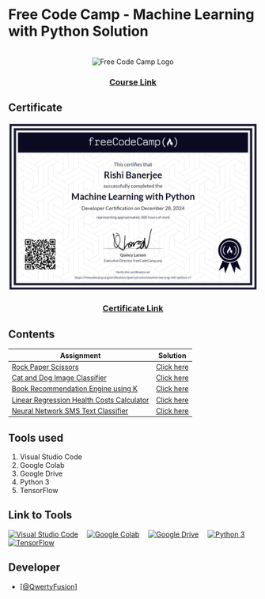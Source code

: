 <h1>Free Code Camp - Machine Learning with Python Solution</h1>
<br>
<div align="center">
  <img src="https://encrypted-tbn0.gstatic.com/images?q=tbn:ANd9GcRBhJRCwuewyU7g7sHPWbP6okRh9JXLs24iJw&s" alt="Free Code Camp Logo">
</div>

<div align="center">
  <h3><a href="https://www.freecodecamp.org/learn/machine-learning-with-python/#machine-learning-with-python-projects">Course Link</a></h3>
</div>

<h2>Certificate</h2>
<div align="center">
  <img src="./certificate/rishi_banerjee_certification.png" alt="Certificate">
</div>
<div align="center">
  <h3><a href="https://www.freecodecamp.org/certification/QwertyFusion/machine-learning-with-python-v7">Certificate Link</a></h3>
</div>

<h2>Contents</h2>

| Assignment |	Solution |
| ---------- | --------- |
| [Rock Paper Scissors](https://www.freecodecamp.org/learn/machine-learning-with-python/machine-learning-with-python-projects/rock-paper-scissors) |	[Click here](./rock-paper-scissor-player) |
| [Cat and Dog Image Classifier](https://www.freecodecamp.org/learn/machine-learning-with-python/machine-learning-with-python-projects/cat-and-dog-image-classifier) |	[Click here](./cat-dog-image-classifier) |
| [Book Recommendation Engine using K](https://www.freecodecamp.org/learn/machine-learning-with-python/machine-learning-with-python-projects/book-recommendation-engine-using-knn) |	[Click here](./book-recommendation-knn) |
| [Linear Regression Health Costs Calculator](https://www.freecodecamp.org/learn/machine-learning-with-python/machine-learning-with-python-projects/linear-regression-health-costs-calculator) |	[Click here](./health-costs-prediction) |
| [Neural Network SMS Text Classifier](https://www.freecodecamp.org/learn/machine-learning-with-python/machine-learning-with-python-projects/neural-network-sms-text-classifier) |	[Click here](./sms-text-classification) |

<h2>Tools used</h2>
<ol>
  <li>Visual Studio Code</li>
  <li>Google Colab</li>
  <li>Google Drive</li>
  <li>Python 3</li>
  <li>TensorFlow</li>
</ol>

<h2>Link to Tools</h2>
<p align="left">
  <a href="https://code.visualstudio.com" target="_blank" rel="noreferrer"> <img src="https://www.vectorlogo.zone/logos/visualstudio_code/visualstudio_code-icon.svg" alt="Visual Studio Code" width="40" height="40"/></a>&emsp;
  <a href="https://colab.research.google.com/" target="_blank" rel="noreferrer"> <img src="https://lh3.googleusercontent.com/-7kRsBAYf3zw/X7w3qDvmWdI/AAAAAAAALAo/-SxBc4AwZ88zE7KykcDqgjyCSaNCdBxmgCNcBGAsYHQ/s220-w220-h140-nd/colab-logo-440x280.png" alt="Google Colab" height="40"/></a>&emsp;
  <a href="https://www.google.com/drive/" target="_blank" rel="noreferrer"> <img src="https://static.vecteezy.com/system/resources/previews/012/871/368/non_2x/google-drive-icon-google-product-illustration-free-png.png" alt="Google Drive" height="40"/></a>&emsp;
  <a href="https://www.python.org/" target="_blank" rel="noreferrer"> <img src="https://cdn.freebiesupply.com/logos/large/2x/python-5-logo-png-transparent.png" alt="Python 3" height="40"/></a>&emsp;
  <a href="https://www.tensorflow.org/" target="_blank" rel="noreferrer"> <img src="https://upload.wikimedia.org/wikipedia/commons/2/2d/Tensorflow_logo.svg" alt="TensorFlow" height="40"/></a>&emsp;
</p>

<h2>Developer</h2>
<ul>
  <li><a href="https://github.com/QwertyFusion">[@QwertyFusion]</a></li>
</ul>
